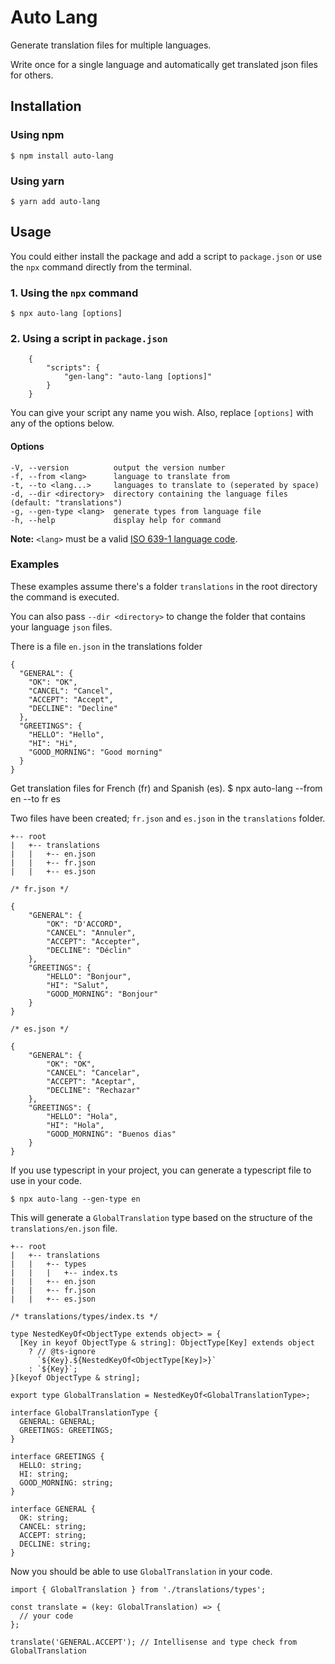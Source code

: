 # Auto Lang

Generate translation files for multiple languages.

Write once for a single language and automatically get translated json files for others.
## Installation
### Using npm
    $ npm install auto-lang
### Using yarn
    $ yarn add auto-lang

## Usage
You could either install the package and add a script to `package.json` or use the `npx` command directly from the terminal.

### 1. Using the `npx` command
    $ npx auto-lang [options]

### 2. Using a script in `package.json`

```json:
    {
        "scripts": {
            "gen-lang": "auto-lang [options]"
        }
    }
```

You can give your script any name you wish. Also, replace `[options]` with any of the options below.

#### Options

    -V, --version          output the version number
    -f, --from <lang>      language to translate from
    -t, --to <lang...>     languages to translate to (seperated by space)
    -d, --dir <directory>  directory containing the language files (default: "translations")
    -g, --gen-type <lang>  generate types from language file
    -h, --help             display help for command

**Note:** `<lang>` must be a valid [ISO 639-1 language code](https://localizely.com/iso-639-1-list/).

### Examples

These examples  assume there's a folder `translations` in the root directory the command is executed.

You can also pass `--dir <directory>` to change the folder that contains your language `json` files.

There is a file `en.json` in the translations folder

```json:
{
  "GENERAL": {
    "OK": "OK",
    "CANCEL": "Cancel",
    "ACCEPT": "Accept",
    "DECLINE": "Decline"
  },
  "GREETINGS": {
    "HELLO": "Hello",
    "HI": "Hi",
    "GOOD_MORNING": "Good morning"
  }
}
```
Get translation files for French (fr) and Spanish (es).
    $ npx auto-lang --from en --to fr es

Two files have been created; `fr.json` and `es.json` in the `translations` folder.

    +-- root
    |   +-- translations
    |   |   +-- en.json
    |   |   +-- fr.json
    |   |   +-- es.json

```json:
/* fr.json */

{
    "GENERAL": {
        "OK": "D'ACCORD",
        "CANCEL": "Annuler",
        "ACCEPT": "Accepter",
        "DECLINE": "Déclin"
    },
    "GREETINGS": {
        "HELLO": "Bonjour",
        "HI": "Salut",
        "GOOD_MORNING": "Bonjour"
    }
}
```

```json:
/* es.json */

{
    "GENERAL": {
        "OK": "OK",
        "CANCEL": "Cancelar",
        "ACCEPT": "Aceptar",
        "DECLINE": "Rechazar"
    },
    "GREETINGS": {
        "HELLO": "Hola",
        "HI": "Hola",
        "GOOD_MORNING": "Buenos dias"
    }
}
```

If you use typescript in your project, you can generate a typescript file to use in your code.

    $ npx auto-lang --gen-type en

This will generate a `GlobalTranslation` type based on the structure of the `translations/en.json` file.

    +-- root
    |   +-- translations
    |   |   +-- types
    |   |   |   +-- index.ts
    |   |   +-- en.json
    |   |   +-- fr.json
    |   |   +-- es.json

```ts:
/* translations/types/index.ts */

type NestedKeyOf<ObjectType extends object> = {
  [Key in keyof ObjectType & string]: ObjectType[Key] extends object
    ? // @ts-ignore
      `${Key}.${NestedKeyOf<ObjectType[Key]>}`
    : `${Key}`;
}[keyof ObjectType & string];

export type GlobalTranslation = NestedKeyOf<GlobalTranslationType>;

interface GlobalTranslationType {
  GENERAL: GENERAL;
  GREETINGS: GREETINGS;
}

interface GREETINGS {
  HELLO: string;
  HI: string;
  GOOD_MORNING: string;
}

interface GENERAL {
  OK: string;
  CANCEL: string;
  ACCEPT: string;
  DECLINE: string;
}

```

Now you should be able to use `GlobalTranslation` in your code.

```ts:
import { GlobalTranslation } from './translations/types';

const translate = (key: GlobalTranslation) => {
  // your code
};

translate('GENERAL.ACCEPT'); // Intellisense and type check from GlobalTranslation

```
